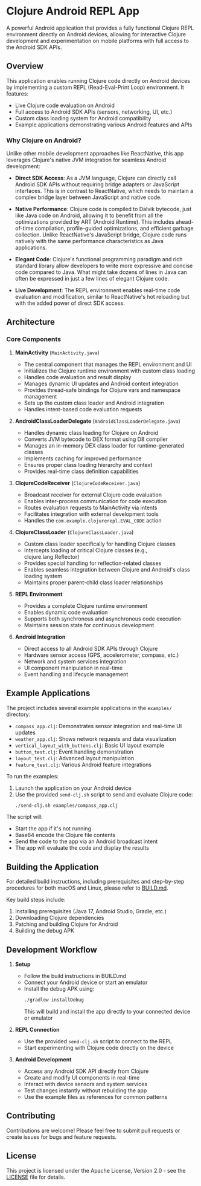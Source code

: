 # Clojure Android REPL App

A powerful Android application that provides a fully functional Clojure REPL environment directly on Android devices, allowing for interactive Clojure development and experimentation on mobile platforms with full access to the Android SDK APIs.

## Overview

This application enables running Clojure code directly on Android devices by implementing a custom REPL (Read-Eval-Print Loop) environment. It features:

- Live Clojure code evaluation on Android
- Full access to Android SDK APIs (sensors, networking, UI, etc.)
- Custom class loading system for Android compatibility
- Example applications demonstrating various Android features and APIs

### Why Clojure on Android?

Unlike other mobile development approaches like ReactNative, this app leverages Clojure's native JVM integration for seamless Android development:

- **Direct SDK Access**: As a JVM language, Clojure can directly call Android SDK APIs without requiring bridge adapters or JavaScript interfaces. This is in contrast to ReactNative, which needs to maintain a complex bridge layer between JavaScript and native code.

- **Native Performance**: Clojure code is compiled to Dalvik bytecode, just like Java code on Android, allowing it to benefit from all the optimizations provided by ART (Android Runtime). This includes ahead-of-time compilation, profile-guided optimizations, and efficient garbage collection. Unlike ReactNative's JavaScript bridge, Clojure code runs natively with the same performance characteristics as Java applications.

- **Elegant Code**: Clojure's functional programming paradigm and rich standard library allow developers to write more expressive and concise code compared to Java. What might take dozens of lines in Java can often be expressed in just a few lines of elegant Clojure code.

- **Live Development**: The REPL environment enables real-time code evaluation and modification, similar to ReactNative's hot reloading but with the added power of direct SDK access.

## Architecture

### Core Components

1. **MainActivity** (`MainActivity.java`)
   - The central component that manages the REPL environment and UI
   - Initializes the Clojure runtime environment with custom class loading
   - Handles code evaluation and result display
   - Manages dynamic UI updates and Android context integration
   - Provides thread-safe bindings for Clojure vars and namespace management
   - Sets up the custom class loader and Android integration
   - Handles intent-based code evaluation requests

2. **AndroidClassLoaderDelegate** (`AndroidClassLoaderDelegate.java`)
   - Handles dynamic class loading for Clojure on Android
   - Converts JVM bytecode to DEX format using D8 compiler
   - Manages an in-memory DEX class loader for runtime-generated classes
   - Implements caching for improved performance
   - Ensures proper class loading hierarchy and context
   - Provides real-time class definition capabilities

3. **ClojureCodeReceiver** (`ClojureCodeReceiver.java`)
   - Broadcast receiver for external Clojure code evaluation
   - Enables inter-process communication for code execution
   - Routes evaluation requests to MainActivity via intents
   - Facilitates integration with external development tools
   - Handles the `com.example.clojurerepl.EVAL_CODE` action

4. **ClojureClassLoader** (`ClojureClassLoader.java`)
   - Custom class loader specifically for handling Clojure classes
   - Intercepts loading of critical Clojure classes (e.g., clojure.lang.Reflector)
   - Provides special handling for reflection-related classes
   - Enables seamless integration between Clojure and Android's class loading system
   - Maintains proper parent-child class loader relationships

5. **REPL Environment**
   - Provides a complete Clojure runtime environment
   - Enables dynamic code evaluation
   - Supports both synchronous and asynchronous code execution
   - Maintains session state for continuous development

6. **Android Integration**
   - Direct access to all Android SDK APIs through Clojure
   - Hardware sensor access (GPS, accelerometer, compass, etc.)
   - Network and system services integration
   - UI component manipulation in real-time
   - Event handling and lifecycle management

## Example Applications

The project includes several example applications in the `examples/` directory:

- `compass_app.clj`: Demonstrates sensor integration and real-time UI updates
- `weather_app.clj`: Shows network requests and data visualization
- `vertical_layout_with_buttons.clj`: Basic UI layout example
- `button_test.clj`: Event handling demonstration
- `layout_test.clj`: Advanced layout manipulation
- `feature_test.clj`: Various Android feature integrations

To run the examples:

1. Launch the application on your Android device
2. Use the provided `send-clj.sh` script to send and evaluate Clojure code:
   ```bash
   ./send-clj.sh examples/compass_app.clj
   ```

The script will:
- Start the app if it's not running
- Base64 encode the Clojure file contents
- Send the code to the app via an Android broadcast intent
- The app will evaluate the code and display the results

## Building the Application

For detailed build instructions, including prerequisites and step-by-step procedures for both macOS and Linux, please refer to [BUILD.md](BUILD.md).

Key build steps include:
1. Installing prerequisites (Java 17, Android Studio, Gradle, etc.)
2. Downloading Clojure dependencies
3. Patching and building Clojure for Android
4. Building the debug APK

## Development Workflow

1. **Setup**
   - Follow the build instructions in BUILD.md
   - Connect your Android device or start an emulator
   - Install the debug APK using:
     ```bash
     ./gradlew installDebug
     ```
     This will build and install the app directly to your connected device or emulator

2. **REPL Connection**
   - Use the provided `send-clj.sh` script to connect to the REPL
   - Start experimenting with Clojure code directly on the device

3. **Android Development**
   - Access any Android SDK API directly from Clojure
   - Create and modify UI components in real-time
   - Interact with device sensors and system services
   - Test changes instantly without rebuilding the app
   - Use the example files as references for common patterns

## Contributing

Contributions are welcome! Please feel free to submit pull requests or create issues for bugs and feature requests.

## License

This project is licensed under the Apache License, Version 2.0 - see the [LICENSE](LICENSE) file for details. 
